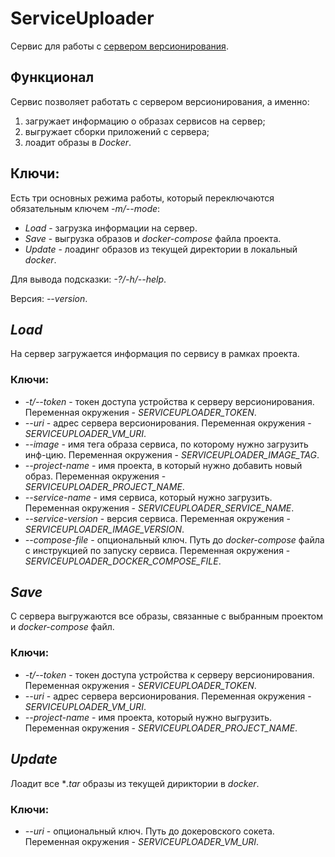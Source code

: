 # ServiceUploader

Сервис для работы с [сервером версионирования](../../versioning-manager-api/docs).

## Функционал

Сервис позволяет работать с сервером версионирования, а именно:

1. загружает информацию о образах сервисов на сервер;
1. выгружает сборки приложений с сервера;
1. лоадит образы в *Docker*.

## Ключи:

Есть три основных режима работы, который переключаются обязательным ключем *-m/--mode*:

* *Load* - загрузка информации на сервер.
* *Save* - выгрузка образов и *docker-compose* файла проекта.
* *Update* - лоадинг образов из текущей директории в локальный *docker*.

Для вывода подсказки: *-?/-h/--help*.

Версия: *--version*.

## *Load*

На сервер загружается информация по сервису в рамках проекта.

### Ключи:

* *-t/--token* - токен доступа устройства к серверу версионирования. Переменная окружения - *SERVICEUPLOADER_TOKEN*.
* *--uri* - адрес сервера версионирования. Переменная окружения - *SERVICEUPLOADER_VM_URI*.
* *--image* - имя тега образа сервиса, по которому нужно загрузить инф-цию. Переменная окружения - *SERVICEUPLOADER_IMAGE_TAG*.
* *--project-name* - имя проекта, в который нужно добавить новый образ. Переменная окружения - *SERVICEUPLOADER_PROJECT_NAME*.
* *--service-name* - имя сервиса, который нужно загрузить. Переменная окружения - *SERVICEUPLOADER_SERVICE_NAME*.
* *--service-version* - версия сервиса. Переменная окружения - *SERVICEUPLOADER_IMAGE_VERSION*.
* *--compose-file* - опциональный ключ. Путь до *docker-compose* файла с инструкцией по запуску сервиса. Переменная окружения - *SERVICEUPLOADER_DOCKER_COMPOSE_FILE*.

## *Save*

С сервера выгружаются все образы, связанные с выбранным проектом и *docker-compose* файл.

### Ключи:

* *-t/--token* - токен доступа устройства к серверу версионирования. Переменная окружения - *SERVICEUPLOADER_TOKEN*.
* *--uri* - адрес сервера версионирования. Переменная окружения - *SERVICEUPLOADER_VM_URI*.
* *--project-name* - имя проекта, который нужно выгрузить. Переменная окружения - *SERVICEUPLOADER_PROJECT_NAME*.

## *Update*

Лоадит все **.tar* образы из текущей дириктории в *docker*.

### Ключи:

* *--uri* - опциональный ключ. Путь до докеровского сокета. Переменная окружения - *SERVICEUPLOADER_VM_URI*.
